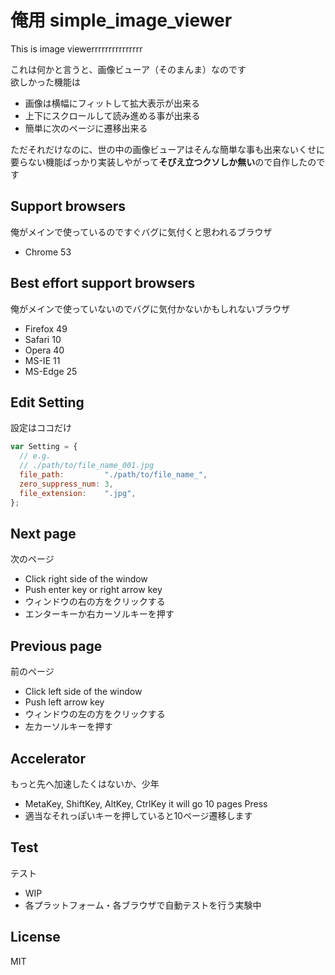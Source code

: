 # 俺用 simple_image_viewer

This is image viewerrrrrrrrrrrrrrr

これは何かと言うと、画像ビューア（そのまんま）なのです<br>
欲しかった機能は

- 画像は横幅にフィットして拡大表示が出来る
- 上下にスクロールして読み進める事が出来る
- 簡単に次のページに遷移出来る

ただそれだけなのに、世の中の画像ビューアはそんな簡単な事も出来ないくせに要らない機能ばっかり実装しやがって**そびえ立つクソしか無い**ので自作したのです

## Support browsers

俺がメインで使っているのですぐバグに気付くと思われるブラウザ

- Chrome 53

## Best effort support browsers

俺がメインで使っていないのでバグに気付かないかもしれないブラウザ

- Firefox 49
- Safari 10
- Opera 40
- MS-IE 11
- MS-Edge 25

## Edit Setting

設定はココだけ

```javascript
var Setting = {
  // e.g.
  // ./path/to/file_name_001.jpg
  file_path:         "./path/to/file_name_",
  zero_suppress_num: 3,
  file_extension:    ".jpg",
};
```

## Next page

次のページ

- Click right side of the window
- Push enter key or right arrow key
- ウィンドウの右の方をクリックする
- エンターキーか右カーソルキーを押す

## Previous page

前のページ

- Click left side of the window
- Push left arrow key
- ウィンドウの左の方をクリックする
- 左カーソルキーを押す

## Accelerator

もっと先へ加速したくはないか、少年

- MetaKey, ShiftKey, AltKey, CtrlKey it will go 10 pages Press
- 適当なそれっぽいキーを押していると10ページ遷移します

## Test

テスト

- WIP
- 各プラットフォーム・各ブラウザで自動テストを行う実験中

## License
MIT
